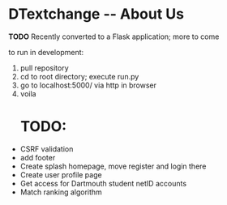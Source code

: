 <h1>DTextchange -- About Us</h1>

**TODO**
Recently converted to a Flask application; more to come

<p>to run in development:</p>
<ol>
  <li>pull repository</li>
  <li>cd to root directory; execute run.py</li>
  <li>go to localhost:5000/ via http in browser</li>
  <li>voila</li>
</ol>

<ul>
	<h1>TODO:</h1>
	<li>CSRF validation</li>
	<li>add footer</li>
	<li>Create splash homepage, move register and login there</li>
	<li>Create user profile page</li>
	<li>Get access for Dartmouth student netID accounts</li>
	<li>Match ranking algorithm</li>
</ul>
